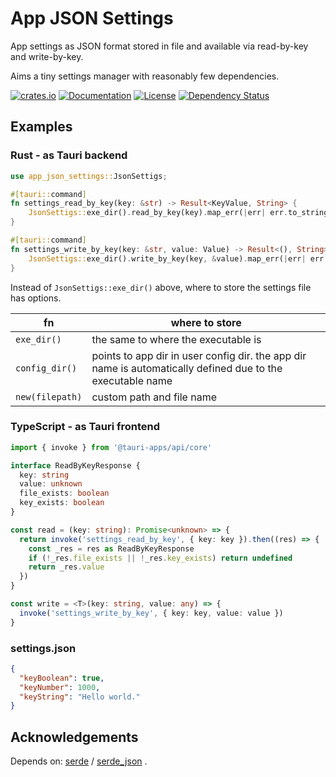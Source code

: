# App JSON Settings

App settings as JSON format stored in file and available via read-by-key and write-by-key.

Aims a tiny settings manager with reasonably few dependencies.

[![crates.io](https://img.shields.io/crates/v/app-json-settings?label=latest)](https://crates.io/crates/app-json-settings)
[![Documentation](https://docs.rs/app-json-settings/badge.svg?version=latest)](https://docs.rs/app-json-settings/latest)
[![License](https://img.shields.io/github/license/nabbisen/app-json-settings-rs)](https://github.com/nabbisen/app-json-settings-rs/blob/main/LICENSE)
[![Dependency Status](https://deps.rs/crate/app-json-settings/latest/status.svg)](https://deps.rs/crate/app-json-settings)

## Examples

### Rust - as Tauri backend

```rust
use app_json_settings::JsonSettigs;

#[tauri::command]
fn settings_read_by_key(key: &str) -> Result<KeyValue, String> {
    JsonSettigs::exe_dir().read_by_key(key).map_err(|err| err.to_string())
}

#[tauri::command]
fn settings_write_by_key(key: &str, value: Value) -> Result<(), String> {
    JsonSettigs::exe_dir().write_by_key(key, &value).map_err(|err| err.to_string())
}
```

Instead of `JsonSettigs::exe_dir()` above, where to store the settings file has options.

| fn | where to store |
| -- | -------------- |
| `exe_dir()` | the same to where the executable is |
| `config_dir()` | points to app dir in user config dir. the app dir name is automatically defined due to the executable name |
| `new(filepath)` | custom path and file name |

### TypeScript - as Tauri frontend

```ts
import { invoke } from '@tauri-apps/api/core'

interface ReadByKeyResponse {
  key: string
  value: unknown
  file_exists: boolean
  key_exists: boolean
}

const read = (key: string): Promise<unknown> => {
  return invoke('settings_read_by_key', { key: key }).then((res) => {
    const _res = res as ReadByKeyResponse
    if (!_res.file_exists || !_res.key_exists) return undefined
    return _res.value
  })
}

const write = <T>(key: string, value: any) => {
  invoke('settings_write_by_key', { key: key, value: value })
}
```

### settings.json

```json
{
  "keyBoolean": true,
  "keyNumber": 1000,
  "keyString": "Hello world."
}
```

## Acknowledgements

Depends on: [serde](https://serde.rs/) / [serde_json](https://github.com/serde-rs/json) .
